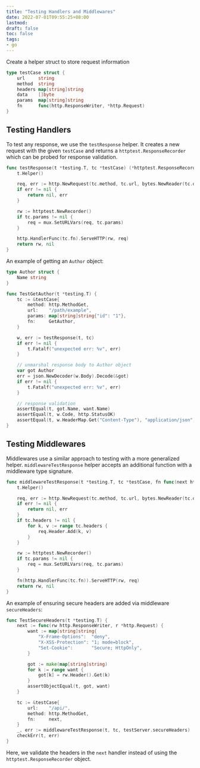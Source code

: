 ```yaml
---
title: "Testing Handlers and Middlewares"
date: 2022-07-01T09:55:25+08:00
lastmod:
draft: false
toc: false
tags:
- go
---
```


Create a helper struct to store request information

```go
type testCase struct {
	url     string
	method  string
	headers map[string]string
	data    []byte
	params  map[string]string
	fn      func(http.ResponseWriter, *http.Request)
}
```

## Testing Handlers

To test any response, we use the `testResponse` helper. It creates a new request
with the given `testCase` and returns a `httptest.ResponseRecorder` which can be
probed for response validation.

```go
func testResponse(t *testing.T, tc *testCase) (*httptest.ResponseRecorder, error) {
	t.Helper()

	req, err := http.NewRequest(tc.method, tc.url, bytes.NewReader(tc.data))
	if err != nil {
		return nil, err
	}

	rw := httptest.NewRecorder()
	if tc.params != nil {
		req = mux.SetURLVars(req, tc.params)
	}

	http.HandlerFunc(tc.fn).ServeHTTP(rw, req)
	return rw, nil
}
```

An example of getting an `Author` object:

```go
type Author struct {
	Name string
}

func TestGetAuthor(t *testing.T) {
	tc := &testCase{
		method: http.MethodGet,
		url:    "/path/example",
		params: map[string]string{"id": "1"},
		fn:     GetAuthor,
	}

	w, err := testResponse(t, tc)
	if err != nil {
		t.Fatalf("unexpected err: %v", err)
	}

	// unmarshal response body to Author object
	var got Author
	err = json.NewDecoder(w.Body).Decode(&got)
	if err != nil {
		t.Fatalf("unexpected err: %v", err)
	}

	// response validation
	assertEqual(t, got.Name, want.Name)
	assertEqual(t, w.Code, http.StatusOK)
	assertEqual(t, w.HeaderMap.Get("Content-Type"), "application/json")
}
```

## Testing Middlewares
Middlewares use a similar approach to testing with a more generalized helper.
`middlewareTestResponse` helper accepts an additional function with a middleware
type signature.

```go
func middlewareTestResponse(t *testing.T, tc *testCase, fn func(next http.Handler) http.Handler) (*httptest.ResponseRecorder, error) {
	t.Helper()

	req, err := http.NewRequest(tc.method, tc.url, bytes.NewReader(tc.data))
	if err != nil {
		return nil, err
	}
	if tc.headers != nil {
		for k, v := range tc.headers {
			req.Header.Add(k, v)
		}
	}

	rw := httptest.NewRecorder()
	if tc.params != nil {
		req = mux.SetURLVars(req, tc.params)
	}

	fn(http.HandlerFunc(tc.fn)).ServeHTTP(rw, req)
	return rw, nil
}
```

An example of ensuring secure headers are added via middleware `secureHeaders`:

```go
func TestSecureHeaders(t *testing.T) {
	next := func(rw http.ResponseWriter, r *http.Request) {
		want := map[string]string{
			"X-Frame-Options":  "deny",
			"X-XSS-Protection": "1; mode=block",
			"Set-Cookie":       "Secure; HttpOnly",
		}

		got := make(map[string]string)
		for k := range want {
			got[k] = rw.Header().Get(k)
		}
		assertObjectEqual(t, got, want)
	}

	tc := &testCase{
		url:    "/api/",
		method: http.MethodGet,
		fn:     next,
	}
	_, err := middlewareTestResponse(t, tc, testServer.secureHeaders)
	checkErr(t, err)
}
```

Here, we validate the headers in the `next` handler instead of using the
`httptest.ResponseRecorder` object.
